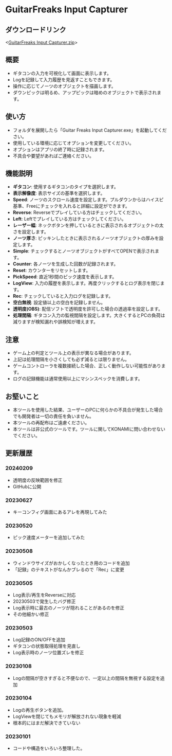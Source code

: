 # GuitarFreaks Input Capturer

## ダウンロードリンク
<[GuitarFreaks Input Capturer.zip](https://wachip-taka.github.io/tools/GuitarFreaks%20Input%20Capturer/GuitarFreaks%20Input%20Capturer.zip)>

## 概要
- ギタコンの入力を可視化して画面に表示します。  
- Logを記録して入力履歴を見返すこともできます。
- 操作に応じてノーツのオブジェクトを描画します。
- ダウンピックは明るめ、アップピックは暗めのオブジェクトで表示されます。

## 使い方
- フォルダを展開したら「Guitar Freaks Input Capturer.exe」を起動してください。
- 使用している環境に応じてオプションを変更してください。
- オプションはアプリの終了時に記録されます。
- 不具合や要望があればご連絡ください。

## 機能説明
- **ギタコン**: 使用するギタコンのタイプを選択します。
- **表示解像度**: 表示サイズの基準を選択します。
- **Speed**: ノーツのスクロール速度を設定します。プルダウンからはハイスピ基準、Freeにチェックを入れると詳細に設定ができます。
- **Reverse**: Reverseでプレイしている方はチェックしてください。
- **Left**: Leftでプレイしている方はチェックしてください。
- **レーザー幅**: ネックボタンを押しているときに表示されるオブジェクトの太さを設定します。
- **ノーツ厚さ**: ピッキンしたときに表示されるノーツオブジェクトの厚みを設定します。
- **Simple**: チェックするとノーツオブジェクトがすべてOPENで表示されます。
- **Counter**: 各ノーツを生成した回数が記録されます。
- **Reset**: カウンターをリセットします。
- **PickSpeed**: 直近1秒間のピック速度を表示します。
- **LogView**: 入力の履歴を表示します。再度クリックするとログ表示を閉じます。
- **Rec**: チェックしていると入力ログを記録します。
- **空白無視**: 設定値以上の空白を記録しません。
- **透明度(OBS)**: 配信ソフトで透明度を許可した場合の透過率を設定します。
- **処理間隔**: ギタコン入力の監視間隔を設定します。大きくするとPCの負荷は減りますが検知漏れや誤検知が増えます。

## 注意
- ゲーム上の判定とツール上の表示が異なる場合があります。
- 上記は処理間隔を小さくしても必ず減るとは限りません。
- ゲームコントローラを複数接続した場合、正しく動作しない可能性があります。
- ログの記録機能は通常使用以上にマシンスペックを消費します。

## お堅いこと
- 本ツールを使用した結果、ユーザーのPCに何らかの不具合が発生した場合でも開発者は一切の責任を負いません。  
- 本ツールの再配布はご遠慮ください。  
- 本ツールは非公式のツールです。ツールに関してKONAMIに問い合わせないでください。  

## 更新履歴

### 20240209
- 透明度の反映範囲を修正
- GitHubに公開

### 20230627
- キーコンフィグ画面にあるアレを再現してみた

### 20230520
- ピック速度メーターを追加してみた

### 20230508
- ウィンドウサイズがおかしくなったとき用のコードを追加
- 「記録」のテキストがなんかブレるので「Rec」に変更
  
### 20230505
- Log表示/再生をReverseに対応
- 20230503で発生したバグ修正
- Log表示時に最古のノーツが隠れることがあるのを修正
- その他細かい修正
  
### 20230503
- Log記録のON/OFFを追加
- ギタコンの状態取得処理を見直し
- Log表示時のノーツ位置ズレを修正
  
### 20230108
- Logの間隔が空きすぎると不便なので、一定以上の間隔を無視する設定を追加

### 20230104
- Logの再生ボタンを追加。
- LogViewを閉じてもメモリが解放されない現象を軽減
- 根本的にはまだ解決できていない
  
### 20230101 
- コードや構造をいろいろ整理した。




